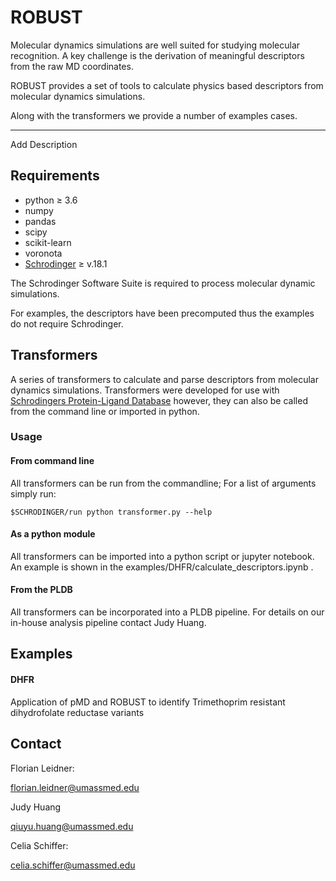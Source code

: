 # ROBUST

Molecular dynamics simulations are well suited for studying molecular recognition. A key challenge is the derivation of meaningful descriptors from the raw MD coordinates.
   
ROBUST provides a set of tools to calculate physics based descriptors from molecular dynamics simulations.

Along with the transformers we provide a number of examples cases.

----------------------
Add Description


## Requirements

* python &ge; 3.6
* numpy
* pandas
* scipy
* scikit-learn
* voronota
* [Schrodinger](https://www.schrodinger.com) &ge; v.18.1 

The Schrodinger Software Suite is required to process molecular dynamic simulations.

For examples, the descriptors have been precomputed thus the examples do not require Schrodinger.

## Transformers

A series of transformers to calculate and parse descriptors from molecular dynamics simulations.
Transformers were developed for use with [Schrodingers Protein-Ligand Database](https://www.schrodinger.com/pldb) however, they can also be called from the command line or imported in python.


### Usage

#### From command line

All transformers can be run from the commandline; For a list of arguments simply run:

```
$SCHRODINGER/run python transformer.py --help
```

#### As a python module

All transformers can be imported into a python script or jupyter notebook. An example is shown in the examples/DHFR/calculate_descriptors.ipynb .


#### From the PLDB

All transformers  can be incorporated into a PLDB pipeline. For details on our in-house analysis pipeline contact Judy Huang.


## Examples

#### DHFR

Application of pMD and ROBUST to identify Trimethoprim resistant dihydrofolate reductase variants


## Contact


Florian Leidner:

florian.leidner@umassmed.edu

Judy Huang

qiuyu.huang@umassmed.edu

Celia Schiffer:

celia.schiffer@umassmed.edu


